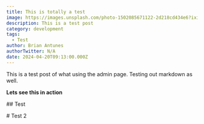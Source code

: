 ```yaml
---
title: This is totally a test
image: https://images.unsplash.com/photo-1502085671122-2d218cd434e6?ixid=MnwxMjA3fDB8MHxwaG90by1wYWdlfHx8fGVufDB8fHx8&ixlib=rb-1.2.1&auto=format&fit=crop&w=1698&q=80
description: This is a test post
category: development
tags:
  - Test
author: Brian Antunes
authorTwitter: N/A
date: 2024-04-20T09:13:00.000Z
---
```

This is a test post of what using the admin page. Testing out markdown as well.

**Lets see this in action**

\## Test

\# Test 2

